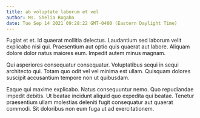 ```yaml
---
title: ab voluptate laborum et vel
author: Ms. Shelia Rogahn
date: Tue Sep 14 2021 09:28:22 GMT-0400 (Eastern Daylight Time)
---
```

Fugiat et et. Id quaerat mollitia delectus. Laudantium sed laborum velit explicabo nisi qui. Praesentium aut optio quis quaerat aut labore. Aliquam dolore dolor natus maiores eum. Impedit autem minus magnam.

 Qui asperiores consequatur consequatur. Voluptatibus sequi in sequi architecto qui. Totam quo odit vel vel minima est ullam. Quisquam dolores suscipit accusantium tempore non ut quibusdam.

 Eaque qui maxime explicabo. Natus consequuntur nemo. Quo repudiandae impedit debitis. Ut beatae incidunt aliquid quo expedita qui beatae. Tenetur praesentium ullam molestias deleniti fugit consequatur aut quaerat commodi. Sit doloribus non eum fuga ut ad exercitationem.